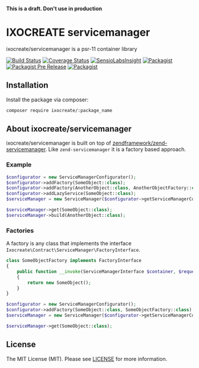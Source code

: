 **This is a draft. Don't use in production**

# IXOCREATE servicemanager

ixocreate/servicemanager is a psr-11 container library

[![Build Status](https://travis-ci.org/ixocreate/servicemanager.svg?branch=master)](https://travis-ci.org/ixocreate/servicemanager)
[![Coverage Status](https://coveralls.io/repos/github/ixocreate/servicemanager/badge.svg?branch=develop)](https://coveralls.io/github/ixocreate/servicemanager?branch=develop)
[![SensioLabsInsight](https://insight.sensiolabs.com/projects/a0f2c8b5-b9a6-4a58-b06f-00648fe90041/mini.png)](https://insight.sensiolabs.com/projects/a0f2c8b5-b9a6-4a58-b06f-00648fe90041)
[![Packagist](https://img.shields.io/packagist/v/ixocreate/servicemanager.svg)](https://packagist.org/packages/ixocreate/servicemanager)
[![Packagist Pre Release](https://img.shields.io/packagist/vpre/ixocreate/servicemanager.svg)](https://packagist.org/packages/ixocreate/servicemanager)
[![Packagist](https://img.shields.io/packagist/l/ixocreate/servicemanager.svg)](https://packagist.org/packages/ixocreate/servicemanager)

## Installation

Install the package via composer:

```sh
composer require ixocreate/:package_name
```

## About ixocreate/servicemanager
ixocreate/servicemanager is built on top of [zendframework/zend-servicemanager](https://github.com/zendframework/zend-servicemanager). Like 
`zend-servicemanager` it is a factory based approach.

### Example

```php
$configurator = new ServiceManagerConfigurator();
$configurator->addFactory(SomeObject::class);
$configurator->addFactory(AnotherObject::class, AnotherObjectFactory::class);
$configurator->addLazyService(SomeObject::class);
$serviceManager = new ServiceManager($configurator->getServiceManagerConfig(), new ServiceManagerSetup());

$serviceManager->get(SomeObject::class);
$serviceManager->build(AnotherObject::class);
```

### Factories
A factory is any class that implements the interface `Ixocreate\Contract\ServiceManager\FactoryInterface`.

```php
class SomeObjectFactory implements FactoryInterface
{
    public function __invoke(ServiceManagerInterface $container, $requestedName, array $options = null)
    {
        return new SomeObject();
    }
}

$configurator = new ServiceManagerConfigurator();
$configurator->addFactory(SomeObject::class, SomeObjectFactory::class);
$serviceManager = new ServiceManager($configurator->getServiceManagerConfig(), new ServiceManagerSetup());

$serviceManager->get(SomeObject::class);
```

## License

The MIT License (MIT). Please see [LICENSE](LICENSE) for more information.
